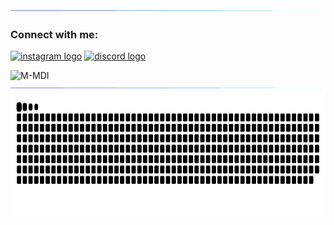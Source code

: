 <img src="https://raw.githubusercontent.com/H1xxxx/H1xxxx/main/a.gif" style="max-width: 100%; display: inline-block;" data-target="animated-image.originalImage">


<h3 align="left">Connect with me:</h3>
<p align="left">
  <a href="https://www.instagram.com/mehdim_dev" target="_blank" rel="noreferrer"><img src="https://img.shields.io/static/v1?message=Instagram&logo=instagram&label=&color=E4405F&logoColor=white&labelColor=&style=for-the-badge" height="35" alt="instagram logo" /></a>
  <a href="https://discord.com/users/720655054834630676" target="_blank" rel="noreferrer"><img src="https://img.shields.io/static/v1?message=Discord&logo=discord&label=&color=7289DA&logoColor=white&labelColor=&style=for-the-badge" height="35" alt="discord logo" /></a>
</p>

<p><img align="left" src="https://github-readme-stats.vercel.app/api/top-langs/?username=M-MDI&layout=compact&theme=radical&langs_count=10" alt="M-MDI" /></p>

<img src="https://raw.githubusercontent.com/H1xxxx/H1xxxx/main/a.gif" style="max-width: 100%; display: inline-block;" data-target="animated-image.originalImage">
<img align="center" height="200" src="https://raw.githubusercontent.com/platane/snk/output/github-contribution-grid-snake-dark.svg"  />
